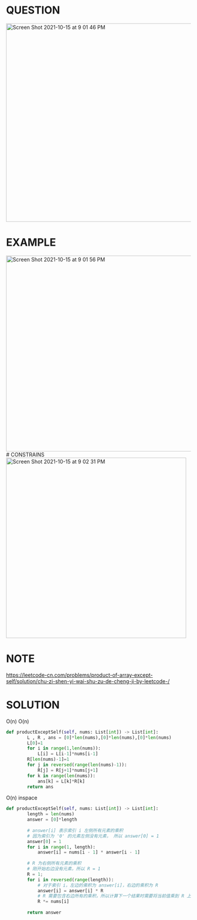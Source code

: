 # QUESTION 
<img width="540" alt="Screen Shot 2021-10-15 at 9 01 46 PM" src="https://user-images.githubusercontent.com/64442606/137567583-161ae9e8-1eff-428c-bcf3-5b1ec6afb46b.png">

# EXAMPLE
<img width="533" alt="Screen Shot 2021-10-15 at 9 01 56 PM" src="https://user-images.githubusercontent.com/64442606/137567588-4004e35c-e654-4db3-85ea-a366f3008200.png">
# CONSTRAINS
<img width="491" alt="Screen Shot 2021-10-15 at 9 02 31 PM" src="https://user-images.githubusercontent.com/64442606/137567603-03f0071d-3635-493d-9799-97e06ac44ad6.png">

# NOTE
https://leetcode-cn.com/problems/product-of-array-except-self/solution/chu-zi-shen-yi-wai-shu-zu-de-cheng-ji-by-leetcode-/
# SOLUTION 
O(n) O(n)
```python
def productExceptSelf(self, nums: List[int]) -> List[int]:
        L , R , ans = [0]*len(nums),[0]*len(nums),[0]*len(nums)
        L[0]=1
        for i in range(1,len(nums)):
            L[i] = L[i-1]*nums[i-1]
        R[len(nums)-1]=1
        for j in reversed(range(len(nums)-1)):
            R[j] = R[j+1]*nums[j+1]
        for k in range(len(nums)):
            ans[k] = L[k]*R[k]
        return ans
```
O(n) inspace
```python
def productExceptSelf(self, nums: List[int]) -> List[int]:
        length = len(nums)
        answer = [0]*length
        
        # answer[i] 表示索引 i 左侧所有元素的乘积
        # 因为索引为 '0' 的元素左侧没有元素， 所以 answer[0] = 1
        answer[0] = 1
        for i in range(1, length):
            answer[i] = nums[i - 1] * answer[i - 1]
        
        # R 为右侧所有元素的乘积
        # 刚开始右边没有元素，所以 R = 1
        R = 1;
        for i in reversed(range(length)):
            # 对于索引 i，左边的乘积为 answer[i]，右边的乘积为 R
            answer[i] = answer[i] * R
            # R 需要包含右边所有的乘积，所以计算下一个结果时需要将当前值乘到 R 上
            R *= nums[i]
        
        return answer

```
